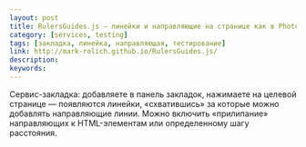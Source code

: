 ```yaml
---
layout: post
title: RulersGuides.js — линейки и направляющие на странице как в Photoshop
category: [services, testing]
tags: [закладка, линейка, направляющая, тестирование]
link: http://mark-rolich.github.io/RulersGuides.js/
description:
keywords:
---
```


<p>Сервис-закладка: добавляете в панель закладок, нажимаете на целевой странице — появляются линейки, «схватившись» за которые можно добавлять направляющие линии. Можно включить «прилипание» направляющих к HTML-элементам или определенному шагу расстояния.</p>
